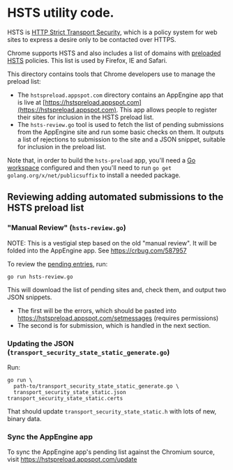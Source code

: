 # HSTS utility code.

HSTS is [HTTP Strict Transport Security](https://en.wikipedia.org/wiki/HTTP_Strict_Transport_Security), which is a policy system for web sites to express a desire only to be contacted over HTTPS.

Chrome supports HSTS and also includes a list of domains with [preloaded HSTS](https://hstspreload.appspot.com) policies. This list is used by Firefox, IE and Safari.

This directory contains tools that Chrome developers use to manage the preload list:

* The `hstspreload.appspot.com` directory contains an AppEngine app that is live at [https://hstspreload.appspot.com](https://hstspreload.appspot.com). This app allows people to register their sites for inclusion in the HSTS preload list.
* The `hsts-review.go` tool is used to fetch the list of pending submissions from the AppEngine site and run some basic checks on them. It outputs a list of rejections to submission to the site and a JSON snippet, suitable for inclusion in the preload list.

Note that, in order to build the `hsts-preload` app, you'll need a [Go workspace](https://golang.org/doc/code.html#Workspaces) configured and then you'll need to run `go get golang.org/x/net/publicsuffix` to install a needed package.

## Reviewing adding automated submissions to the HSTS preload list

### "Manual Review" (`hsts-review.go`)

NOTE: This is a vestigial step based on the old "manual review". It will be folded into the AppEngine app. See https://crbug.com/587957

To review the [pending entries](https://hstspreload.appspot.com/pending), run:

    go run hsts-review.go

This will download the list of pending sites and, check them, and output two JSON snippets.

- The first will be the errors, which should be pasted into https://hstspreload.appspot.com/setmessages (requires permissions)
- The second is for submission, which is handled in the next section.

### Updating the JSON (`transport_security_state_static_generate.go`)

Run:

    go run \
      path-to/transport_security_state_static_generate.go \
      transport_security_state_static.json transport_security_state_static.certs

That should update `transport_security_state_static.h` with lots of new, binary data.

### Sync the AppEngine app

To sync the AppEngine app's pending list against the Chromium source, visit <https://hstspreload.appspot.com/update>